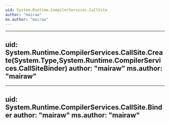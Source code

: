 ```yaml
---
uid: System.Runtime.CompilerServices.CallSite
author: "mairaw"
ms.author: "mairaw"
---
```


---
uid: System.Runtime.CompilerServices.CallSite.Create(System.Type,System.Runtime.CompilerServices.CallSiteBinder)
author: "mairaw"
ms.author: "mairaw"
---

---
uid: System.Runtime.CompilerServices.CallSite.Binder
author: "mairaw"
ms.author: "mairaw"
---
